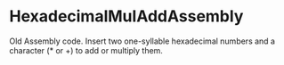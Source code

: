 # HexadecimalMulAddAssembly
Old Assembly code. Insert two one-syllable hexadecimal numbers and a character (* or +) to add or multiply them.
